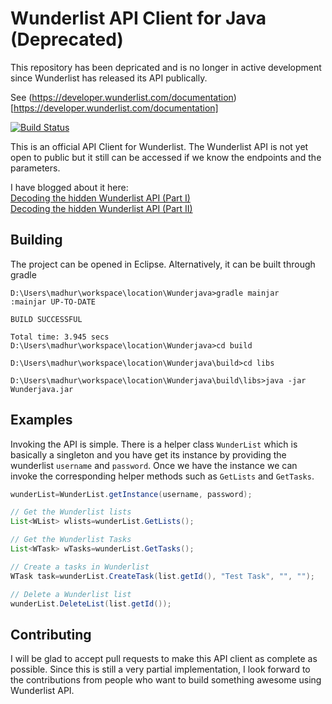 Wunderlist API Client for Java (Deprecated)
===========================================

This repository has been depricated and is no longer in active development since Wunderlist has released its API publically.

See (https://developer.wunderlist.com/documentation)[https://developer.wunderlist.com/documentation]

[![Build Status](https://travis-ci.org/madhur/wunder-java.svg?branch=master)](https://travis-ci.org/madhur/wunder-java)

This is an official API Client for Wunderlist. The Wunderlist API is not yet open to public but it still can be accessed if we know the endpoints and the parameters.

I have blogged about it here:  
[Decoding the hidden Wunderlist API (Part I)](http://www.madhur.co.in/blog/2014/05/02/decodewunderlistapi.html)  
[Decoding the hidden Wunderlist API (Part II)](http://www.madhur.co.in/blog/2014/05/02/decodewunderlistapi2.html)  


Building
--------

The project can be opened in Eclipse. Alternatively, it can be built through gradle

```
D:\Users\madhur\workspace\location\Wunderjava>gradle mainjar
:mainjar UP-TO-DATE

BUILD SUCCESSFUL

Total time: 3.945 secs
D:\Users\madhur\workspace\location\Wunderjava>cd build

D:\Users\madhur\workspace\location\Wunderjava\build>cd libs

D:\Users\madhur\workspace\location\Wunderjava\build\libs>java -jar Wunderjava.jar
```

Examples
--------

Invoking the API is simple. There is a helper class `WunderList` which is basically a singleton and you have get its instance by providing the wunderlist `username` and `password`. Once we have
the instance we can invoke the corresponding helper methods such as `GetLists` and `GetTasks`. 


```Java
wunderList=WunderList.getInstance(username, password);

// Get the Wunderlist lists
List<WList> wlists=wunderList.GetLists();

// Get the Wunderlist Tasks
List<WTask> wTasks=wunderList.GetTasks();

// Create a tasks in Wunderlist
WTask task=wunderList.CreateTask(list.getId(), "Test Task", "", "");

// Delete a Wunderlist list
wunderList.DeleteList(list.getId());

```

Contributing
------------

I will be glad to accept pull requests to make this API client as complete as possible. Since this is still a very partial implementation, I look forward to the contributions from people who want to build something awesome using Wunderlist API.

